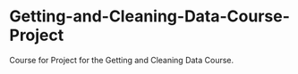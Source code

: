 # Getting-and-Cleaning-Data-Course-Project
Course for Project for the Getting and Cleaning Data Course.
